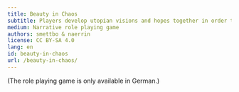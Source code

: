 ```yaml
---
title: Beauty in Chaos
subtitle: Players develop utopian visions and hopes together in order to transform technical dystopias into utopias.
medium: Narrative role playing game
authors: smettbo & naerrin
license: CC BY-SA 4.0
lang: en
id: beauty-in-chaos
url: /beauty-in-chaos/
---
```


(The role playing game is only available in German.)
